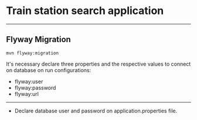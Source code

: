 # Train station search application

---

## Flyway Migration
```
mvn flyway:migration
```
It's necessary declare three properties and the respective values to connect 
on database on run configurations:

* flyway:user
* flyway:password
* flyway:url

---
- Declare database user and password on application.properties file.




